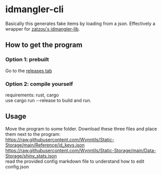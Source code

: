 # idmangler-cli
Basically this generates fake items by loading from a json. Effectively a wrapper for [zatzou's idmangler-lib](https://github.com/Zatzou/idmangler-lib).

## How to get the program
### Option 1: prebuilt
Go to the [releases tab](https://git.frfrnocap.men/endernon/idmangler-cli/releases)
### Option 2: compile yourself
requirements: rust, cargo  
use cargo run --release to build and run.  

## Usage
Move the program to some folder. Download these three files and place them next to the program:  
https://raw.githubusercontent.com/Wynntils/Static-Storage/main/Reference/id_keys.json  
https://raw.githubusercontent.com/Wynntils/Static-Storage/main/Data-Storage/shiny_stats.json  
read the provided config markdown file to understand how to edit config.json
